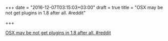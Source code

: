 +++
date = "2016-12-07T03:15:03+03:00"
draft = true
title = "OSX may be not get plugins in 1.8 after all.  #reddit"

+++

<p><a href="https://t.co/OLatBsuhUw">OSX may be not get plugins in 1.8 after all.  #reddit</a></p>

